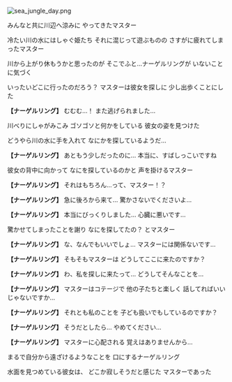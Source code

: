 
![sea_jungle_day.png](../images/backgrounds/sea_jungle_day.png)

みんなと共に川辺へ涼みに
やってきたマスター

冷たい川の水にはしゃぐ姫たち
それに混じって遊ぶものの
さすがに疲れてしまったマスター

川から上がり休もうかと思ったのが
そこでふと…ナーゲルリングが
いないことに気づく

いったいどこに行ったのだろう？
マスターは彼女を探しに
少し出歩くことにした

**【ナーゲルリング】**
むむむ…！
また逃げられました…

川べりにしゃがみこみ
ゴソゴソと何かをしている
彼女の姿を見つけた

どうやら川の水に手を入れて
なにかを探しているようだ…

**【ナーゲルリング】**
あともう少しだったのに…
本当に、すばしっこいですね

彼女の背中に向かって
なにを探しているのかと
声を掛けるマスター

**【ナーゲルリング】**
それはもちろん…って、マスター！？

**【ナーゲルリング】**
急に後ろから来て…
驚かさないでくださいよ…

**【ナーゲルリング】**
本当にびっくりしました…
心臓に悪いです…

驚かせてしまったことを謝り
なにを探してたの？
とマスター

**【ナーゲルリング】**
な、なんでもいいでしょ…
マスターには関係ないです…

**【ナーゲルリング】**
そもそもマスターは
どうしてここに来たのですか？

**【ナーゲルリング】**
わ、私を探しに来たって…
どうしてそんなことを…

**【ナーゲルリング】**
マスターはコテージで
他の子たちと楽しく
話してればいいじゃないですか…

**【ナーゲルリング】**
それとも私のことを
子ども扱いでもしているのですか？

**【ナーゲルリング】**
そうだとしたら…
やめてください…

**【ナーゲルリング】**
マスターに心配される
覚えはありませんから…

まるで自分から遠ざけるようなことを
口にするナーゲルリング

水面を見つめている彼女は、
どこか寂しそうだと感じた
マスターであった